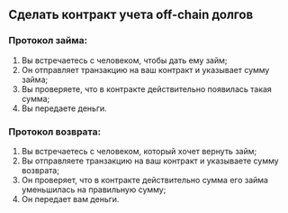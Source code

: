 ## Сделать контракт учета off-chain долгов

### Протокол займа:

1. Вы встречаетесь с человеком, чтобы дать ему займ;
2. Он отправляет транзакцию на ваш контракт и указывает сумму займа;
3. Вы проверяете, что в контракте действительно появилась такая сумма;
4. Вы передаете деньги.

### Протокол возврата:

1. Вы встречаетесь с человеком, который хочет вернуть займ;
2. Вы отправляете транзакцию на ваш контракт и указываете сумму возврата;
3. Он проверяет, что в контракте действительно сумма его займа уменьшилась на правильную сумму;
4. Он передает вам деньги.
